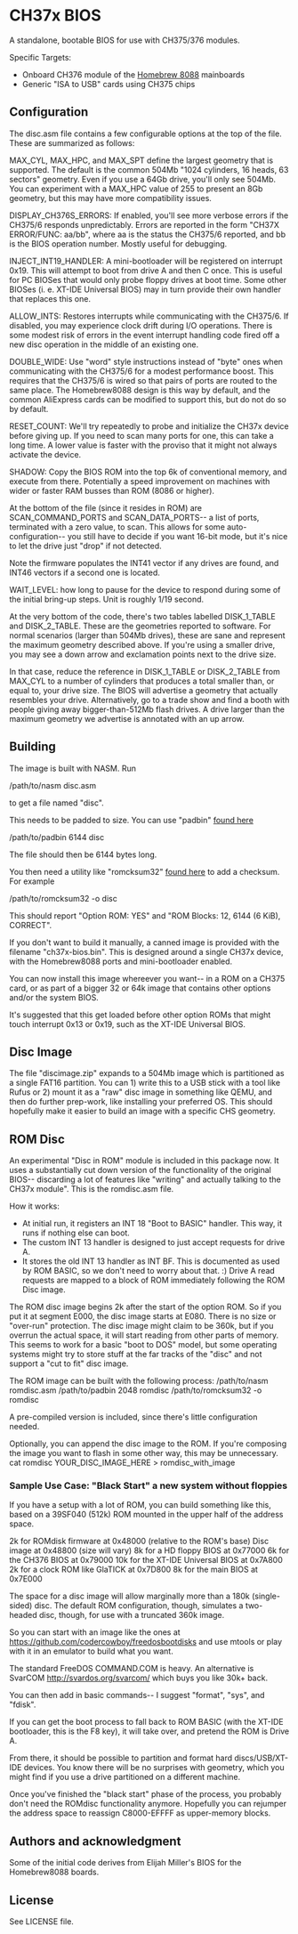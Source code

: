 # CH37x BIOS
A standalone, bootable BIOS for use with CH375/376 modules.

Specific Targets:
* Onboard CH376 module of the [Homebrew 8088](http://www.homebrew8088.com) mainboards
* Generic "ISA to USB" cards using CH375 chips

## Configuration
The disc.asm file contains a few configurable options at the top of the file.  These are summarized as follows:

MAX_CYL, MAX_HPC, and MAX_SPT define the largest geometry that is supported.  The default is the common 504Mb "1024 cylinders, 16 heads, 63 sectors" geometry. Even if you use a 64Gb drive, you'll only see 504Mb.  You can experiment with a MAX_HPC value of 255 to present an 8Gb geometry, but this may have more compatibility issues.

DISPLAY_CH376S_ERRORS:  If enabled, you'll see more verbose errors if the CH375/6 responds unpredictably.  Errors are reported in the form "CH37X ERROR/FUNC: aa/bb", where aa is the status the CH375/6 reported, and bb is the BIOS operation number.  Mostly useful for debugging.

INJECT_INT19_HANDLER:  A mini-bootloader will be registered on interrupt 0x19.  This will attempt to boot from drive A and then C once.  This is useful for PC BIOSes that would only probe floppy drives at boot time.  Some other BIOSes (i. e. XT-IDE Universal BIOS) may in turn provide their own handler that replaces this one.

ALLOW_INTS:  Restores interrupts while communicating with the CH375/6.  If disabled, you may experience clock drift during I/O operations.  There is some modest risk of errors in the event interrupt handling code fired off a new disc operation in the middle of an existing one.

DOUBLE_WIDE:  Use "word" style instructions instead of "byte" ones when communicating with the CH375/6 for a modest performance boost.  This requires that the CH375/6 is wired so that pairs of ports are routed to the same place.  The Homebrew8088 design is this way by default, and the common AliExpress cards can be modified to support this, but do not do so by default.

RESET_COUNT:  We'll try repeatedly to probe and initialize the CH37x device before giving up.  If you need to scan many ports for one, this can take a long time.  A lower value is faster with the proviso that it might not always activate the device.

SHADOW:  Copy the BIOS ROM into the top 6k of conventional memory, and execute from there.  Potentially a speed improvement on machines with wider or faster RAM busses than ROM (8086 or higher).

At the bottom of the file (since it resides in ROM) are SCAN_COMMAND_PORTS and SCAN_DATA_PORTS-- a list of ports, terminated with a zero value, to scan.  This allows for some auto-configuration-- you still have to decide if you want 16-bit mode, but it's nice to let the drive just "drop" if not detected.

Note the firmware populates the INT41 vector if any drives are found, and INT46 vectors if a second one is located.

WAIT_LEVEL:  how long to pause for the device to respond during some of the initial bring-up steps.  Unit is roughly 1/19 second.


At the very bottom of the code, there's two tables labelled DISK_1_TABLE and DISK_2_TABLE.  These are the geometries reported to software.  For normal scenarios (larger than 504Mb drives), these are sane and represent the maximum geometry described above.  If you're using a smaller drive, you may see a down arrow and exclamation points next to the drive size.

In that case, reduce the reference in DISK_1_TABLE or DISK_2_TABLE from MAX_CYL to a number of cylinders that produces a total smaller than, or equal to, your drive size.  The BIOS will advertise a geometry that actually resembles your drive.  Alternatively, go to a trade show and find a booth with people giving away bigger-than-512Mb flash drives.  A drive larger than the maximum geometry we advertise is annotated with an up arrow.

## Building
The image is built with NASM.  Run

/path/to/nasm disc.asm

to get a file named "disc".

This needs to be padded to size.  You can use "padbin" [found here](http://little-scale.blogspot.com/2009/06/how-to-pad-bin-file.html)

/path/to/padbin 6144 disc

The file should then be 6144 bytes long. 

You then need a utility like "romcksum32" [found here](https://github.com/agroza/romcksum) to add a checksum.  For example

/path/to/romcksum32 -o disc

This should report "Option ROM: YES" and "ROM Blocks: 12, 6144 (6 KiB), CORRECT".

If you don't want to build it manually, a canned image is provided with the filename "ch37x-bios.bin".  This is designed around a single CH37x device, with the Homebrew8088 ports and mini-bootloader enabled.


You can now install this image whereever you want-- in a ROM on a CH375 card, or as part of a bigger 32 or 64k image that contains other options and/or the system BIOS.

It's suggested that this get loaded before other option ROMs that might touch interrupt 0x13 or 0x19, such as the XT-IDE Universal BIOS.

## Disc Image

The file "discimage.zip" expands to a 504Mb image which is partitioned as a single FAT16 partition.  You can 1) write this to a USB stick with a tool like Rufus or 2) mount it as a "raw" disc image in something like QEMU, and then do further prep-work, like installing your preferred OS.  This should hopefully make it easier to build an image with a specific CHS geometry.

## ROM Disc
An experimental "Disc in ROM" module is included in this package now.  It uses a substantially cut down version of the functionality of the original BIOS-- discarding a lot of features like "writing" and actually talking to the CH37x module".   This is the romdisc.asm file.

How it works:
* At initial run, it registers an INT 18 "Boot to BASIC" handler.  This way, it runs if nothing else can boot.
* The custom INT 13 handler is designed to just accept requests for drive A.
* It stores the old INT 13 handler as INT BF.  This is documented as used by ROM BASIC, so we don't need to worry about that. :)  Drive A read requests are mapped to a block of ROM immediately following the ROM Disc image.

The ROM disc image begins 2k after the start of the option ROM.  So if you put it at segment E000, the disc image starts at E080.  There is no size or "over-run" protection.  The disc image might claim to be 360k, but if you overrun the actual space, it will start reading from other parts of memory.  This seems to work for a basic "boot to DOS" model, but some operating systems might try to store stuff at the far tracks of the "disc" and not support a "cut to fit" disc image.

The ROM image can be built with the following process:
/path/to/nasm romdisc.asm
/path/to/padbin 2048 romdisc
/path/to/romcksum32 -o romdisc

A pre-compiled version is included, since there's little configuration needed.

Optionally, you can append the disc image to the ROM.  If you're composing the image you want to flash in some other way, this may be unnecessary.
cat romdisc YOUR_DISC_IMAGE_HERE > romdisc_with_image

### Sample Use Case:  "Black Start" a new system without floppies

If you have a setup with a lot of ROM, you can build something like this, based on a 39SF040 (512k) ROM mounted in the upper half of the address space.

2k for ROMdisk firmware at 0x48000 (relative to the ROM's base)
Disc image at 0x48800 (size will vary)
8k for a HD floppy BIOS at 0x77000
6k for the CH376 BIOS at 0x79000
10k for the XT-IDE Universal BIOS at 0x7A800
2k for a clock ROM like GlaTICK at 0x7D800
8k for the main BIOS at 0x7E000


The space for a disc image will allow marginally more than a 180k (single-sided) disc.  The default ROM configuration, though, simulates a two-headed disc, though, for use with a truncated 360k image.

So you can start with an image like the ones at https://github.com/codercowboy/freedosbootdisks and use mtools or play with it in an emulator to build what you want.

The standard FreeDOS COMMAND.COM is heavy.  An alternative is SvarCOM http://svardos.org/svarcom/ which buys you like 30k+ back.

You can then add in basic commands-- I suggest "format", "sys", and "fdisk".

If you can get the boot process to fall back to ROM BASIC (with the XT-IDE bootloader, this is the F8 key), it will take over, and pretend the ROM is Drive A.

From there, it should be possible to partition and format hard discs/USB/XT-IDE devices.  You know there will be no surprises with geometry, which you might find if you use a drive partitioned on a different machine.

Once you've finished the "black start" phase of the process, you probably don't need the ROMdisc functionality anymore.  Hopefully you can rejumper the address space to reassign C8000-EFFFF as upper-memory blocks.

## Authors and acknowledgment
Some of the initial code derives from Elijah Miller's BIOS for the Homebrew8088 boards.

## License
See LICENSE file.
